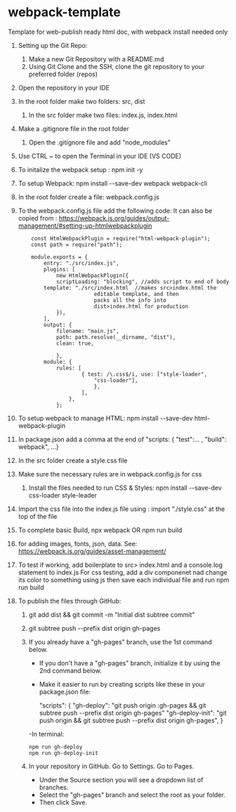 # webpack-template

Template for web-publish ready html doc, with webpack install needed only

1.  Setting up the Git Repo:

    1. Make a new Git Repository with a README.md
    2. Using Git Clone and the SSH, clone the git repository to your preferred
       folder (repos)

2.  Open the repository in your IDE
3.  In the root folder make two folders: src, dist

    1. In the src folder make two files: index.js, index.html

4.  Make a .gitignore file in the root folder
    1. Open the .gitignore file and add "node_modules"
5.  Use CTRL ~ to open the Terminal in your IDE (VS CODE)

6.  To initalize the webpack setup : npm init -y
7.  To setup Webpack: npm install --save-dev webpack webpack-cli
8.  In the root folder create a file: webpack.config.js
9.  To the webpack.config.js file add the following code: It can also be copied
    from :
    https://webpack.js.org/guides/output-management/#setting-up-htmlwebpackplugin

        	const HtmlWebpackPlugin = require("html-webpack-plugin");
        	const path = require("path");

        	module.exports = {
        		entry: "./src/index.js",
        		plugins: [
            		new HtmlWebpackPlugin({
            		scriptLoading: "blocking", //adds script to end of body
        		template: "./src/index.html  //makes src>index.html the
        						editable template, and then
        						packs all the info into
        						dist>index.html for production
            		}),
        		],
        		output: {
            		filename: "main.js",
            		path: path.resolve(__dirname, "dist"),
            		clean: true,

                    },
                module: {
                    rules: [
                            { test: /\.css$/i, use: ["style-loader",
                                "css-loader"],
                                },
                            ],
                        },
                    };

10. To setup webpack to manage HTML: npm install --save-dev html-webpack-plugin
11. In package.json add a comma at the end of "scripts: { "test":... , "build":
    webpack", ...}
12. In the src folder create a style.css file
13. Make sure the necessary rules are in webpack.config.js for css
    1. Install the files needed to run CSS & Styles: npm install --save-dev
       css-loader style-leader
14. Import the css file into the index.js file using : import "./style.css" at
    the top of the file
15. To complete basic Build, npx webpack OR npm run build
16. for adding images, fonts, json, data. See:
    https://webpack.js.org/guides/asset-management/

17. To test if working, add boilerplate to src> index.html and a console.log
    statement to index.js For css testing, add a div componenet nad change its
    color to something using js then save each individual file and run npm run
    build

18. To publish the files through GitHub:

    1.  git add dist && git commit -m "Initial dist subtree commit"
    2.  git subtree push --prefix dist origin gh-pages

    3.  If you already have a "gh-pages" branch, use the 1st command below.

        - If you don't have a "gh-pages" branch, initialize it by using the 2nd
          command below.
        - Make it easier to run by creating scripts like these in your
          package.json file:

            "scripts": { "gh-deploy": "git push origin :gh-pages && git subtree
            push --prefix dist origin gh-pages" "gh-deploy-init": "git push
            origin && git subtree push --prefix dist origin gh-pages", }

        -In terminal:

            npm run gh-deploy
            npm run gh-deploy-init

    4.  In your repository in GitHub. Go to Settings. Go to Pages.
        - Under the Source section you will see a dropdown list of branches.
        - Select the "gh-pages" branch and select the root as your folder.
        - Then click Save.
